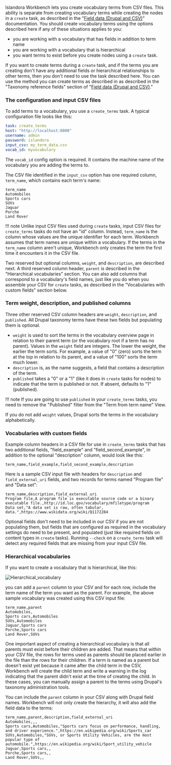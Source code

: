 Islandora Workbench lets you create vocabulary terms from CSV files. This ability is separate from creating vocabulary terms while creating the nodes in a `create` task, as described in the "[Field data (Drupal and CSV)](/islandora_workbench_docs/fields)" documentation. You should create vocabulary terms using the options described here if any of these situations applies to you:

* you are working with a vocabulary that has fields in addition to term name
* you are working with a vocabulary that is hierarchical
* you want terms to exist before you create nodes using a `create` task.

If you want to create terms during a `create` task, and if the terms you are creating don't have any additional fields or hierarchical relationships to other terms, then you don't need to use the task described here. You can use the method you can create terms as described in as described in the "Taxonomy reference fields" section of "[Field data (Drupal and CSV)](/islandora_workbench_docs/fields)."

### The configuration and input CSV files

To add terms to a vocabulary, you use a `create_terms` task. A typical configuration file looks like this:

```yaml
task: create_terms
host: "http://localhost:8000"
username: admin
password: islandora
input_csv: my_term_data.csv
vocab_id: myvocabulary
```

The `vocab_id` config option is required. It contains the machine name of the vocabulary you are adding the terms to.

The CSV file identified in the `input_csv` option has one required column, `term_name`, which contains each term's name:

```text
term_name
Automobiles
Sports cars
SUVs
Jaguar
Porche
Land Rover
```

!!! note
    Unlike input CSV files used during `create` tasks, input CSV files for `create_terms` tasks do not have an "id" column. Instead, `term_name` is the column whose values are the unique identifier for each term. Workbench assumes that term names are unique within a vocabulary. If the terms in the `term_name` column aren't unique, Workbench only creates the term the first time it encounters it in the CSV file.

Two reserved but optional columns, `weight`, and `description`, are described next. A third reserved column header, `parent` is described in the "Hierarchical vocabularies" section. You can also add columns that correspond to a vocabulary's field names, just like you do when you assemble your CSV for `create` tasks, as described in the "Vocabularies with custom fields" section below.

### Term weight, description, and published columns

Three other reserved CSV column headers are `weight`, `description`, and `published`. All Drupal taxonomy terms have these two fields but populating them is optional.

* `weight` is used to sort the terms in the vocabulary overview page in relation to their parent term (or the vocabulary root if a term has no parent). Values in the `weight` field are integers. The lower the weight, the earlier the term sorts. For example, a value of "0" (zero) sorts the term at the top in relation to its parent, and a value of "100" sorts the term much lower.
* `description` is, as the name suggests, a field that contains a description of the term.
* `published` takes a "0" or a "1" (like it does in `create` tasks for nodes) to indicate that the term is published or not. If absent, defaults to "1" (published).

!!! note
    If you are going to use `published` in your `create_terms` tasks, you need to remove the "Published" filter from the "Term from term name" View.

If you do not add `weight` values, Drupal sorts the terms in the vocabulary alphabetically.

### Vocabularies with custom fields

Example column headers in a CSV file for use in `create_terms` tasks that has two additional fields, "field_example" and "field_second_example", in addition to the optional "description" column, would look like this:

```text
term_name,field_example,field_second_example,description
```

Here is a sample CSV input file with headers for `description` and `field_external_uri` fields, and two records for terms named "Program file" and "Data set":

```text
term_name,description,field_external_uri
Program file,A program file is executable source code or a binary executable file.,http://id.loc.gov/vocabulary/mfiletype/program
Data set,"A data set is raw, often tabular, data.",https://www.wikidata.org/wiki/Q1172284
```

Optional fields don't need to be included in our CSV if you are not populating them, but fields that are configured as required in the vocabulary settings do need to be present, and populated (just like required fields on content types in `create` tasks). Running `--check` on a `create_terms` task will detect any required fields that are missing from your input CSV file.

### Hierarchical vocabularies

If you want to create a vocabulary that is hierarchical, like this:

![Hierarchical_vocabulary](images/hierarchical_vocab.png)

you can add a `parent` column to your CSV and for each row, include the term name of the term you want as the parent. For example, the above sample vocabulary was created using this CSV input file:

```text
term_name,parent
Automobiles,
Sports cars,Automobiles
SUVs,Automobiles
Jaguar,Sports cars
Porche,Sports cars
Land Rover,SUVs
```

One important aspect of creating a hierarchical vocabulary is that all parents must exist before their children are added. That means that within your CSV file, the rows for terms used as parents should be placed earlier in the file than the rows for their children. If a term is named as a parent but doesn't exist yet because it came after the child term in the CSV, Workbench will create the child term and write a warning in the log indicating that the parent didn't exist at the time of creating the child. In these cases, you can manually assign a parent to the terms using Drupal's taxonomy administration tools.

You can include the `parent` column in your CSV along with Drupal field names. Workbench will not only create the hierarchy, it will also add the field data to the terms:

```text
term_name,parent,description,field_external_uri
Automobiles,,,
Sports cars,Automobiles,"Sports cars focus on performance, handling, and driver experience.",https://en.wikipedia.org/wiki/Sports_car
SUVs,Automobiles,"SUVs, or Sports Utility Vehicles, are the most popular type of automobile.",https://en.wikipedia.org/wiki/Sport_utility_vehicle
Jaguar,Sports cars,,
Porche,Sports cars,,
Land Rover,SUVs,,
```
